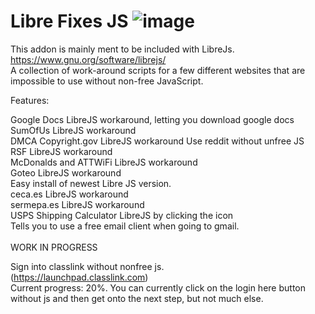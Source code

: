 # Libre Fixes JS ![image](https://github.com/Tre-brock/Replacements-and-workarounds-for-nonfree-js/assets/152460754/1f5565a7-4fc9-4a02-a438-48f6f84cbdd2)

This addon is mainly ment to be included with LibreJs. https://www.gnu.org/software/librejs/ <br>
 A collection of work-around scripts for a few different websites that are impossible to use without non-free JavaScript.

Features: <br>


Google Docs LibreJS workaround, letting you download google docs  <br>
SumOfUs LibreJS workaround  <br>
DMCA Copyright.gov LibreJS workaround  Use reddit without unfree JS<br>
RSF LibreJS workaround  <br>
McDonalds and ATTWiFi LibreJS workaround  <br>
Goteo LibreJS workaround  <br>
Easy install of newest Libre JS version.<br>
ceca.es LibreJS workaround  <br>
sermepa.es LibreJS workaround  <br>
USPS Shipping Calculator LibreJS by clicking the icon  <br>
Tells you to use a free email client when going to gmail.<br>
<br>
WORK IN PROGRESS <br>

Sign into classlink without nonfree js.<br>
(https://launchpad.classlink.com) <br>
Current progress: 20%. You can currently click on the login here button without js and then get onto the next step, but not much else.

